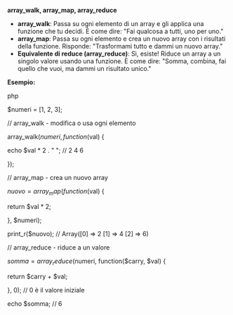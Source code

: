 **array_walk, array_map, array_reduce**

- **array_walk**: Passa su ogni elemento di un array e gli applica una funzione che tu decidi. È come dire: "Fai qualcosa a tutti, uno per uno."
- **array_map**: Passa su ogni elemento e crea un nuovo array con i risultati della funzione. Risponde: "Trasformami tutto e dammi un nuovo array."
- **Equivalente di reduce (array_reduce)**: Sì, esiste! Riduce un array a un singolo valore usando una funzione. È come dire: "Somma, combina, fai quello che vuoi, ma dammi un risultato unico."

**Esempio:**

php

$numeri = \[1, 2, 3\];

// array_walk - modifica o usa ogni elemento

array_walk($numeri, function($val) {

echo $val \* 2 . " "; // 2 4 6

});

// array_map - crea un nuovo array

$nuovo = array_map(function($val) {

return $val \* 2;

}, $numeri);

print_r($nuovo); // Array(\[0\] => 2 \[1\] => 4 \[2\] => 6)

// array_reduce - riduce a un valore

$somma = array_reduce($numeri, function($carry, $val) {

return $carry + $val;

}, 0); // 0 è il valore iniziale

echo $somma; // 6

